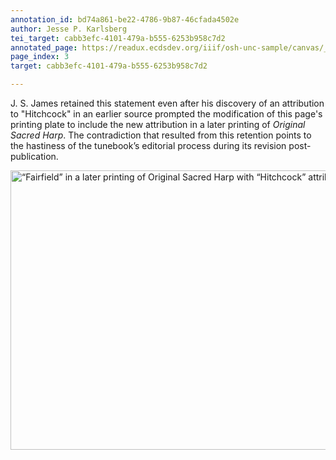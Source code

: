 ```yaml
---
annotation_id: bd74a861-be22-4786-9b87-46cfada4502e
author: Jesse P. Karlsberg
tei_target: cabb3efc-4101-479a-b555-6253b958c7d2
annotated_page: https://readux.ecdsdev.org/iiif/osh-unc-sample/canvas/_osh-4.jpg
page_index: 3
target: cabb3efc-4101-479a-b555-6253b958c7d2

---
```

<p>J. S. James retained this statement even after his discovery of an attribution to "Hitchcock" in an earlier source prompted the modification of this page's printing plate to include the new attribution in a later printing of <em>Original Sacred Harp</em>. The contradiction that resulted from this retention points to the hastiness of the tunebook&rsquo;s editorial process during its revision post-publication.</p>
<p><img src="http://vault.silversand.org/readux/Fairfield-Later-Printing.png" alt="&ldquo;Fairfield&rdquo; in a later printing of Original Sacred Harp with &ldquo;Hitchcock&rdquo; attribution." width="1017" height="447" /></p>